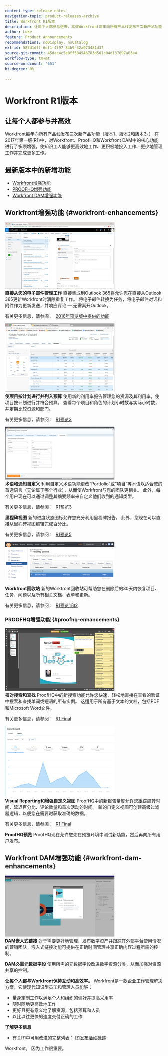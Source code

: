 ```yaml
---
content-type: release-notes
navigation-topic: product-releases-archive
title: Workfront R1版本
description: 让每个人都参与进来，高效Workfront每年向所有产品线发布三次新产品功能（版本1、版本2和版本3。） 在2017年第一版(R1)中，对Workfront、ProofHQ和Workfront DAM中的核心功能进行了多项增强，使知识工人能够更高效地工作、更积极地投入工作、更少地管理工作并完成更多工作。
author: Luke
feature: Product Announcements
recommendations: noDisplay, noCatalog
exl-id: 587d1dff-6ef1-4f97-84b9-32a073481d37
source-git-commit: 45dac4c5e8ff584546783d561c04d137697a03a4
workflow-type: tm+mt
source-wordcount: '651'
ht-degree: 0%

---
```


# Workfront R1版本

## 让每个人都参与并高效

Workfront每年向所有产品线发布三次新产品功能（版本1、版本2和版本3。） 在2017年第一版(R1)中，对Workfront、ProofHQ和Workfront DAM中的核心功能进行了多项增强，使知识工人能够更高效地工作、更积极地投入工作、更少地管理工作并完成更多工作。

## 最新版本中的新增功能

* [Workfront增强功能](#workfront-enhancements)
* [PROOFHQ增强功能](#proofhq-enhancements)
* [Workfront DAM增强功能](#workfront-dam-enhancements)

## Workfront增强功能 {#workfront-enhancements}

![Outlook_365_Integration_1.png](assets/outlook-365-integration-1-350x212.png)\
**直接从您的电子邮件管理工作**
直接集成到Outlook 365将允许您在直接从Outlook 365更新Workfront时消除重复工作。 将电子邮件转换为任务，将电子邮件对话和附件作为更新发送，并响应评论 — 无需离开Outlook。

有关更多信息，请参阅：  [2016年预览版中提供的功能](../../../../product-announcements/product-releases/quarterly-release-archive/r1-release-activity/available-in-preview-in-2016.md)

![](assets/mceclip0-350x218.png)\
**使项目按计划进行并列入预算**
使用新的利用率报告管理您的资源及其利用率，使项目按计划进行并符合预算。 查看每个项目和角色的计划小时数与实际小时数，并定期比较资源和部门。

有关更多信息，请参阅：  [R1预览3](../../../../product-announcements/product-releases/quarterly-release-archive/r1-release-activity/r1-preview-3.md)

![](assets/mceclip1-350x169.png)\
**术语和通知自定义**
利用自定义术语功能更改“Portfolio”或“项目”等术语以适合您的首选语言（无论属于哪个行业），从而使Workfront与您的团队更相关。 此外，每个用户现在可以通过调整其摘要频率来自定义他们收到的通知类型。

有关更多信息，请参阅：  [R1预览3](../../../../product-announcements/product-releases/quarterly-release-archive/r1-release-activity/r1-preview-3.md)

**里程碑视图**
新的进度状态图标允许您充分利用里程碑报告。 此外，您现在可以直接从里程碑视图编辑完成百分比。

有关更多信息，请参阅：  [R1预览5](../../../../product-announcements/product-releases/quarterly-release-archive/r1-release-activity/r1-preview-5.md)

![](assets/mceclip3-350x122.png)

**Workfront回收站**
新的Workfront回收站可帮助您在删除后的30天内恢复项目、任务、问题以及所有相关文档、表单和更新。

有关更多信息，请参阅：  [R1预览1和2](../../../../product-announcements/product-releases/quarterly-release-archive/r1-release-activity/r1-peview-1-and-2.md)

### PROOFHQ增强功能 {#proofhq-enhancements}

![](assets/mceclip4-350x201.png)\
**校对搜索和查找**
ProofHQ中的新搜索功能允许您快速、轻松地直接在查看的验证中搜索和查找单词或短语的所有实例。 这适用于所有基于文本的文档，包括PDF和Microsoft Word文件。

有关更多信息，请参阅：  [R1 Final](../../../../product-announcements/product-releases/quarterly-release-archive/r1-release-activity/r1-final.md)

![](assets/mceclip5-350x226.png)\
**Visual Reporting和增强自定义视图**
ProofHQ中的新报告量度允许您跟踪周转时间、延迟百分比、评论数量和首次活动的时间。 新的自定义视图可创建高级过滤器逻辑，以便您在需要时获取准确的数据。

有关更多信息，请参阅：  [R1 Final](../../../../product-announcements/product-releases/quarterly-release-archive/r1-release-activity/r1-final.md)

**ProofHQ预览**
ProofHQ现在允许您先在预览环境中测试新功能，然后再向所有用户发布。

## Workfront DAM增强功能 {#workfront-dam-enhancements}

![](assets/mceclip6-350x195.png)\
**DAM嵌入式链接**
对于需要更好地管理、发布数字资产并跟踪其外部平台使用情况的营销团队，嵌入式链接功能可提供在正确时间管理共享正确内容过程所需的控制。

**DAM必需元数据字段**
使用所需的元数据字段改进数字资源分类，从而加强对资源共享的控制。

**让每个人都与Workfront保持互动和高效率。**
Workfront是一款企业工作管理解决方案，它使现代知识型员工和管理人员能够：

* 量身定制工作以满足个人和组织的偏好并提高采用率
* 随时随地更高效地工作
* 更好且更有意义地了解资源，包括预算和人员
* 以比以往更快的速度交付正确的工作

**了解更多信息**

* 有关R1中可用改进的完整列表： [R1发布活动概述](../../../../product-announcements/product-releases/quarterly-release-archive/r1-release-activity/r1-release-activity-overview.md)

Workfront。 因为工作很重要。
